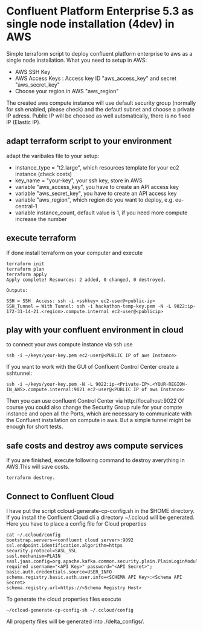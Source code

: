 # Confluent Platform Enterprise 5.3 as single node installation (4dev) in AWS
Simple terraform script to deploy confluent platform enterprise to aws as a single node installation.
What you need to setup in AWS:
  * AWS SSH Key <your-key>
  * AWS Access Keys : Access key ID "aws_access_key" and secret "aws_secret_key"
  * Choose your region in AWS "aws_region"

The created aws compute instance will use default security group (normally for ssh enabled, please check) and the defautl subnet and choose a private IP adress. Public IP will be choosed as well automatically, there is no fixed IP (Elastic IP).

## adapt terraform script to your environment
adapt the varibales file to your setup:
* instance_type = "t2.large", which resources template for your ec2 instance (check costs)
* key_name      = "your-key", your ssh key, store in AWS
* variable "aws_access_key", you have to create an API access key
* variable "aws_secret_key", you have to create an API access key
* variable "aws_region", which region do you want to deploy, e.g. eu-central-1
* variable instance_count, default value is 1, if you need more compute increase the number

## execute terraform
If done install terraform on your computer and execute
```
terraform init
terraform plan
terraform apply
Apply complete! Resources: 2 added, 0 changed, 0 destroyed.

Outputs:

SSH = SSH  Access: ssh -i <sshkey> ec2-user@<public-ip>
SSH_Tunnel = With Tunnel: ssh -i hackathon-temp-key.pem -N -L 9022:ip-172-31-14-21.<region>.compute.internal ec2-user@<publicip>
```
## play with your confluent environment in cloud
to connect your aws compute instance via ssh use
```
ssh -i ~/keys/your-key.pem ec2-user@<PUBLIC IP of aws Instance>
```

If you want to work with the GUI of Confluent Control Center create a sshtunnel:
```
ssh -i ~/keys/your-key.pem -N -L 9022:ip-<Private-IP>.<YOUR-REGION-IN_AWS>.compute.internal:9021 ec2-user@<PUBLIC IP of aws Instance>
```
  
Then you can use confluent Control Center via http://localhost:9022
Of course you could also change the Security Group rule for your compte instance and open all the Ports, which are necessary to communicate with the Confluent installation on compute in aws. But a simple tunnel might be enough for short tests.

## safe costs and destroy aws compute services
If you are finished, execute following command to destroy averything in AWS.This will save costs.
```
terraform destroy.
```
  
## Connect to Confluent Cloud
I have put the script ccloud-generate-cp-config.sh in the $HOME directory. If you install the Confluent Cloud cli a directory ~/.ccloud will be generated. Here you have to place a config file for Cloud properties
```
cat ~/.ccloud/config
bootstrap.servers=<confluent cloud server>:9092
ssl.endpoint.identification.algorithm=https
security.protocol=SASL_SSL
sasl.mechanism=PLAIN
sasl.jaas.config=org.apache.kafka.common.security.plain.PlainLoginModule required username="<API Key>" password="<API Secret>";
basic.auth.credentials.source=USER_INFO
schema.registry.basic.auth.user.info=<SCHEMA API Key>:<Schema API Secret>
schema.registry.url=https://<Schema Registry Host>
```
To generate the cloud properties files execute
```
~/ccloud-generate-cp-config-sh ~/.ccloud/config
```
All property files will be generated into ./delta_configs/.
